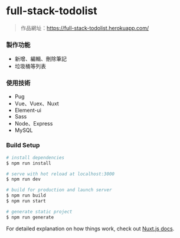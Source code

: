 # full-stack-todolist
>
> 作品網址：https://full-stack-todolist.herokuapp.com/

### 製作功能
* 新增、編輯、刪除筆記
* 垃圾桶等列表

### 使用技術
* Pug
* Vue、Vuex、Nuxt
* Element-ui
* Sass
* Node、Express
* MySQL

### Build Setup

``` bash
# install dependencies
$ npm run install

# serve with hot reload at localhost:3000
$ npm run dev

# build for production and launch server
$ npm run build
$ npm run start

# generate static project
$ npm run generate
```

For detailed explanation on how things work, check out [Nuxt.js docs](https://nuxtjs.org).
